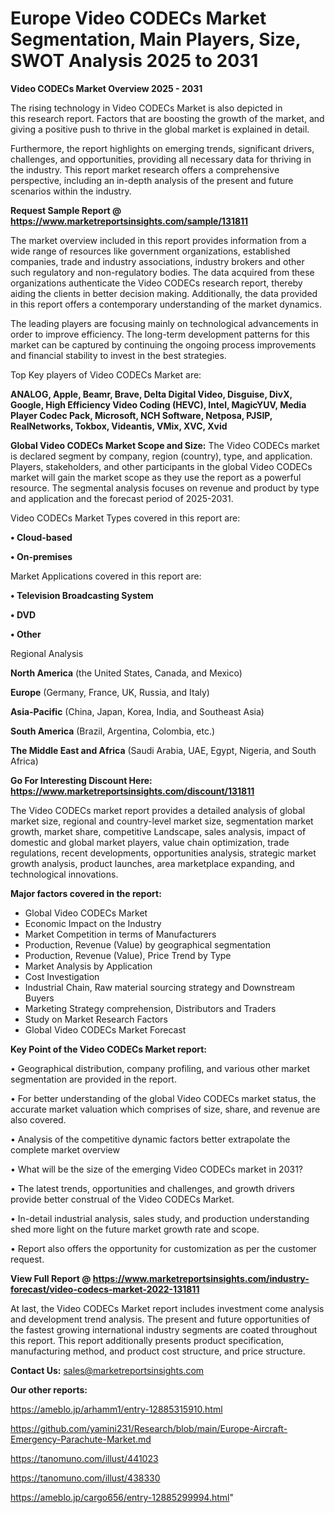 # Europe Video CODECs Market Segmentation, Main Players, Size, SWOT Analysis 2025 to 2031

<Strong> Video CODECs Market Overview 2025 - 2031</strong>

The rising technology in Video CODECs Market is also depicted in this research report. Factors that are boosting the growth of the market, and giving a positive push to thrive in the global market is explained in detail.

Furthermore, the report highlights on emerging trends, significant drivers, challenges, and opportunities, providing all necessary data for thriving in the industry. This report market research offers a comprehensive perspective, including an in-depth analysis of the present and future scenarios within the industry.

<strong>Request Sample Report @ <a href=https://www.marketreportsinsights.com/sample/131811>https://www.marketreportsinsights.com/sample/131811</a></strong>

The market overview included in this report provides information from a wide range of resources like government organizations, established companies, trade and industry associations, industry brokers and other such regulatory and non-regulatory bodies. The data acquired from these organizations authenticate the Video CODECs research report, thereby aiding the clients in better decision making. Additionally, the data provided in this report offers a contemporary understanding of the market dynamics.

The leading players are focusing mainly on technological advancements in order to improve efficiency. The long-term development patterns for this market can be captured by continuing the ongoing process improvements and financial stability to invest in the best strategies.

Top Key players of Video CODECs Market are:

<strong>ANALOG, Apple, Beamr, Brave, Delta Digital Video, Disguise, DivX, Google, High Efficiency Video Coding (HEVC), Intel, MagicYUV, Media Player Codec Pack, Microsoft, NCH Software, Netposa, PJSIP, RealNetworks, Tokbox, Videantis, VMix, XVC, Xvid</strong>

<strong><b>Global Video CODECs Market Scope and Size:</b></strong>
The Video CODECs market is declared segment by company, region (country), type, and application. Players, stakeholders, and other participants in the global Video CODECs market will gain the market scope as they use the report as a powerful resource. The segmental analysis focuses on revenue and product by type and application and the forecast period of 2025-2031.

Video CODECs Market Types covered in this report are:

<strong>• Cloud-based

• On-premises</strong>

Market Applications covered in this report are:

<strong>• Television Broadcasting System

• DVD

• Other</strong> 

Regional Analysis

<strong>North America</strong> (the United States, Canada, and Mexico)

<strong>Europe</strong> (Germany, France, UK, Russia, and Italy)

<strong>Asia-Pacific</strong> (China, Japan, Korea, India, and Southeast Asia)

<strong>South America</strong> (Brazil, Argentina, Colombia, etc.)

<strong>The Middle East and Africa</strong> (Saudi Arabia, UAE, Egypt, Nigeria, and South Africa)

<strong>Go For Interesting Discount Here: <a href=https://www.marketreportsinsights.com/discount/131811>https://www.marketreportsinsights.com/discount/131811</a></strong>

The Video CODECs market report provides a detailed analysis of global market size, regional and country-level market size, segmentation market growth, market share, competitive Landscape, sales analysis, impact of domestic and global market players, value chain optimization, trade regulations, recent developments, opportunities analysis, strategic market growth analysis, product launches, area marketplace expanding, and technological innovations.

<strong><b>Major factors covered in the report:</b></strong>
<ul>
  <li>Global Video CODECs Market </li>
  <li>Economic Impact on the Industry</li>
  <li>Market Competition in terms of Manufacturers</li>
  <li>Production, Revenue (Value) by geographical segmentation</li>
  <li>Production, Revenue (Value), Price Trend by Type</li>
  <li>Market Analysis by Application</li>
  <li>Cost Investigation</li>
  <li>Industrial Chain, Raw material sourcing strategy and Downstream Buyers</li>
  <li>Marketing Strategy comprehension, Distributors and Traders</li>
  <li>Study on Market Research Factors</li>
  <li>Global Video CODECs Market Forecast</li>
</ul>

<strong><b>Key Point of the Video CODECs Market report:</b></strong>

• Geographical distribution, company profiling, and various other market segmentation are provided in the report.

• For better understanding of the global Video CODECs market status, the accurate market valuation which comprises of size, share, and revenue are also covered.

• Analysis of the competitive dynamic factors better extrapolate the complete market overview

• What will be the size of the emerging Video CODECs market in 2031?

• The latest trends, opportunities and challenges, and growth drivers provide better construal of the Video CODECs Market.

• In-detail industrial analysis, sales study, and production understanding shed more light on the future market growth rate and scope.

• Report also offers the opportunity for customization as per the customer request.

<strong><b>View Full Report @ <a href=https://www.marketreportsinsights.com/industry-forecast/video-codecs-market-2022-131811>https://www.marketreportsinsights.com/industry-forecast/video-codecs-market-2022-131811</a></b></strong>


At last, the Video CODECs Market report includes investment come analysis and development trend analysis. The present and future opportunities of the fastest growing international industry segments are coated throughout this report. This report additionally presents product specification, manufacturing method, and product cost structure, and price structure.

<strong>Contact Us:</strong>
sales@marketreportsinsights.com

<strong>Our other reports:</strong>

<a href=https://ameblo.jp/arhamm1/entry-12885315910.html>https://ameblo.jp/arhamm1/entry-12885315910.html</a>

<a href=https://github.com/yamini231/Research/blob/main/Europe-Aircraft-Emergency-Parachute-Market.md>https://github.com/yamini231/Research/blob/main/Europe-Aircraft-Emergency-Parachute-Market.md</a>

<a href=https://tanomuno.com/illust/441023>https://tanomuno.com/illust/441023</a>

<a href=https://tanomuno.com/illust/438330>https://tanomuno.com/illust/438330</a>

<a href=https://ameblo.jp/cargo656/entry-12885299994.html>https://ameblo.jp/cargo656/entry-12885299994.html</a>"
